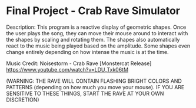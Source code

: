 # Final Project - Crab Rave Simulator

Description: This program is a reactive display of geometric shapes. Once the user plays the song, they can move their mouse around to interact with the shapes by scaling and rotating them. The shapes also automatically react to the music being played based on the amplitude. Some shapes even change entirely depending on how intense the music is at the time.

Music Credit: Noisestorm - Crab Rave [Monstercat Release] https://www.youtube.com/watch?v=LDU_Txk06tM

(WARNING: THE RAVE WILL CONTAIN FLASHING BRIGHT COLORS AND PATTERNS (depending on how much you move your mouse). IF YOU ARE SENSITIVE TO THESE THINGS, START THE RAVE AT YOUR OWN DISCRETION)
 
